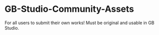 # GB-Studio-Community-Assets
For all users to submit their own works! Must be original and usable in GB Studio.

